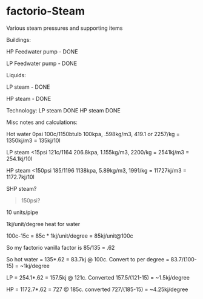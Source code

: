factorio-Steam
==============

Various steam pressures and supporting items

Buildings:

HP Feedwater pump - DONE

LP Feedwater pump - DONE

Liquids:

LP steam - DONE

HP steam - DONE

Technology:
LP steam DONE
HP steam DONE

Misc notes and calculations:

Hot water
0psi 100c/1150btulb		100kpa, .598kg/m3, 419.1 or 2257/kg = 1350kj/m3 = 135kj/10l

LP steam
<15psi 121c/1164		206.8kpa, 1.155kg/m3, 2200/kg = 2541kj/m3 = 254.1kj/10l

HP steam
<150psi 185/1196		1138kpa, 5.89kg/m3, 1991/kg = 11727kj/m3 = 1172.7kj/10l

SHP steam?
>150psi?

10 units/pipe

1kj/unit/degree heat for water

100c-15c = 85c * 1kj/unit/degree = 85kj/unit@100c

So my factorio vanilla factor is 85/135 = .62

So hot water = 135*.62 = 83.7kj @ 100c. Convert to per degree = 83.7/(100-15) = ~1kj/degree

LP = 254.1*.62 = 157.5kj @ 121c. Converted 157.5/(121-15) = ~1.5kj/degree

HP = 1172.7*.62 = 727 @ 185c. converted 727/(185-15) = ~4.25kj/degree
